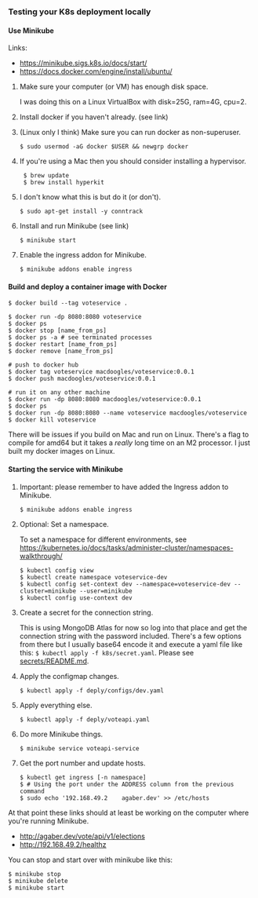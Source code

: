 ### Testing your K8s deployment locally

#### Use Minikube

Links:
* https://minikube.sigs.k8s.io/docs/start/
* https://docs.docker.com/engine/install/ubuntu/

1. Make sure your computer (or VM) has enough disk space.

   I was doing this on a Linux VirtualBox with disk=25G, ram=4G, cpu=2.

1. Install docker if you haven't already. (see link)

1. (Linux only I think) Make sure you can run docker as non-superuser.
   ```shell
   $ sudo usermod -aG docker $USER && newgrp docker
   ```
1. If you're using a Mac then you should consider installing a hypervisor.
   ```shell
    $ brew update
    $ brew install hyperkit
   ```

1. I don't know what this is but do it (or don't).
   ```shell
   $ sudo apt-get install -y conntrack
   ```

1. Install and run Minikube (see link)
   ```shell
   $ minikube start
   ```

1. Enable the ingress addon for Minikube.

   ```shell
   $ minikube addons enable ingress
   ```

#### Build and deploy a container image with Docker

```shell
$ docker build --tag voteservice .

$ docker run -dp 8080:8080 voteservice
$ docker ps
$ docker stop [name_from_ps]
$ docker ps -a # see terminated processes
$ docker restart [name_from_ps]
$ docker remove [name_from_ps]

# push to docker hub
$ docker tag voteservice macdoogles/voteservice:0.0.1
$ docker push macdoogles/voteservice:0.0.1

# run it on any other machine
$ docker run -dp 8080:8080 macdoogles/voteservice:0.0.1
$ docker ps
$ docker run -dp 8080:8080 --name voteservice macdoogles/voteservice
$ docker kill voteservice
```

There will be issues if you build on Mac and run on Linux. There's a flag to compile for amd64 
but it takes a _really_ long time on an M2 processor. I just built my docker images on Linux.

#### Starting the service with Minikube

1. Important: please remember to have added the Ingress addon to Minikube.
   ```shell
   $ minikube addons enable ingress
   ```

1. Optional: Set a namespace.

   To set a namespace for different environments, see
   https://kubernetes.io/docs/tasks/administer-cluster/namespaces-walkthrough/

   ```shell
   $ kubectl config view
   $ kubectl create namespace voteservice-dev
   $ kubectl config set-context dev --namespace=voteservice-dev --cluster=minikube --user=minikube
   $ kubectl config use-context dev
   ```

1. Create a secret for the connection string. 

   This is using MongoDB Atlas for now so log into that place and get the connection string with the
   password included. There's a few options from there but I usually base64 encode it and execute a 
   yaml file like this: `$ kubectl apply -f k8s/secret.yaml`. Please see
    [secrets/README.md](secrets/README.md).

1. Apply the configmap changes.
   ```shell
   $ kubectl apply -f deply/configs/dev.yaml
   ```

1. Apply everything else.
   ```shell
   $ kubectl apply -f deply/voteapi.yaml
   ```
   
1. Do more Minikube things.
   ```shell
   $ minikube service voteapi-service
   ```

1. Get the port number and update hosts.

   ```shell
   $ kubectl get ingress [-n namespace]
   $ # Using the port under the ADDRESS column from the previous command
   $ sudo echo '192.168.49.2    agaber.dev' >> /etc/hosts
   ```

At that point these links should at least be working on the computer where you're running Minikube.

* http://agaber.dev/vote/api/v1/elections
* http://192.168.49.2/healthz

You can stop and start over with minikube like this:

```shell
$ minikube stop
$ minikube delete
$ minikube start
```
